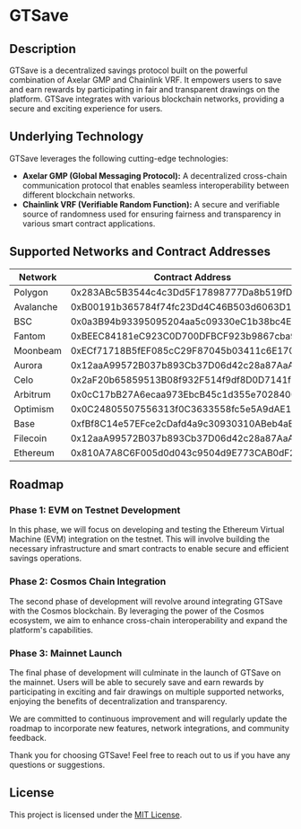 # GTSave

## Description
GTSave is a decentralized savings protocol built on the powerful combination of Axelar GMP and Chainlink VRF. It empowers users to save and earn rewards by participating in fair and transparent drawings on the platform. GTSave integrates with various blockchain networks, providing a secure and exciting experience for users.

## Underlying Technology
GTSave leverages the following cutting-edge technologies:

- **Axelar GMP (Global Messaging Protocol):** A decentralized cross-chain communication protocol that enables seamless interoperability between different blockchain networks.
- **Chainlink VRF (Verifiable Random Function):** A secure and verifiable source of randomness used for ensuring fairness and transparency in various smart contract applications.

## Supported Networks and Contract Addresses

| Network      | Contract Address                                    |
|--------------|-----------------------------------------------------|
| Polygon      | 0x283ABc5B3544c4c3Dd5F17898777Da8b519fD0aE          |
| Avalanche    | 0xB00191b365784f74fc23Dd4C46B503d6063D1570          |
| BSC          | 0x0a3B94b93395095204aa5c09330eC1b38bc4EE77          |
| Fantom       | 0xBEEC84181eC923C0D700DFBCF923b9867cba98D0          |
| Moonbeam     | 0xECf71718B5fEF085cC29F87045b03411c6E1707C          |
| Aurora       | 0x12aaA99572B037b893Cb37D06d42c28a87AaAC37          |
| Celo         | 0x2aF20b65859513B08f932F514f9df8D0D7141f7E          |
| Arbitrum     | 0x0cC17bB27A6ecaa973EbcB45c1d355e70284008a          |
| Optimism     | 0x0C24805507556313f0C3633558fc5e5A9dAE1d36          |
| Base         | 0xfBf8C14e57EFce2cDafd4a9c30930310ABeb4aB6          |
| Filecoin     | 0x12aaA99572B037b893Cb37D06d42c28a87AaAC37          |
| Ethereum     | 0x810A7A8C6F005d0d043c9504d9E773CAB0dF22F8          |


## Roadmap

### Phase 1: EVM on Testnet Development
In this phase, we will focus on developing and testing the Ethereum Virtual Machine (EVM) integration on the testnet. This will involve building the necessary infrastructure and smart contracts to enable secure and efficient savings operations.

### Phase 2: Cosmos Chain Integration
The second phase of development will revolve around integrating GTSave with the Cosmos blockchain. By leveraging the power of the Cosmos ecosystem, we aim to enhance cross-chain interoperability and expand the platform's capabilities.

### Phase 3: Mainnet Launch
The final phase of development will culminate in the launch of GTSave on the mainnet. Users will be able to securely save and earn rewards by participating in exciting and fair drawings on multiple supported networks, enjoying the benefits of decentralization and transparency.

We are committed to continuous improvement and will regularly update the roadmap to incorporate new features, network integrations, and community feedback.

Thank you for choosing GTSave! Feel free to reach out to us if you have any questions or suggestions.

## License
This project is licensed under the [MIT License](LICENSE).
